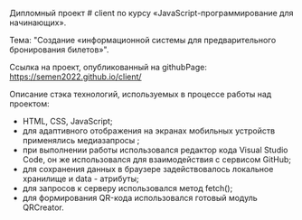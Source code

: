 Дипломный проект # client по курсу «JavaScript-программирование для начинающих».

Тема: "Создание «информационной системы для предварительного бронирования билетов»".

Ссылка на проект, опубликованный на githubPage: https://semen2022.github.io/client/ 

Описание стэка технологий, используемых в процессе работы над проектом:

- HTML, CSS, JavaScript;
- для адаптивного отображения на экранах мобильных устройств применялись медиазапросы ;
- при выполнении работы использовался редактор кода Visual Studio Code, он же использовался для взаимодействия с сервисом GitHub;
- для сохранения данных в браузере задействовалось локальное хранилище и data - атрибуты;
- для запросов к серверу использовался метод fetch();
- для формирования QR-кода использовался готовый модуль QRCreator.
